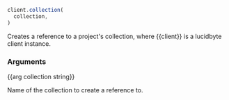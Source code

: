 ``` javascript
client.collection(
  collection,
)
```

Creates a reference to a project's collection, where {{client}} is a lucidbyte client instance.

### Arguments

{{arg collection string}}

Name of the collection to create a reference to.

